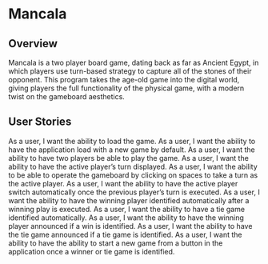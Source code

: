 # Mancala

## Overview

Mancala is a two player board game, dating back as far as Ancient Egypt, in which players use turn-based strategy to capture all of the stones of their opponent. This program takes the age-old game into the digital world, giving players the full functionality of the physical game, with a modern twist on the gameboard aesthetics.

## User Stories

As a user, I want the ability to load the game.
As a user, I want the ability to have the application load with a new game by default.
As a user, I want the ability to have two players be able to play the game.
As a user, I want the ability to have the active player’s turn displayed.
As a user, I want the ability to be able to operate the gameboard by clicking on spaces to take a turn as the active player.
As a user, I want the ability to have the active player switch automatically once the previous player’s turn is executed.
As a user, I want the ability to have the winning player identified automatically after a winning play is executed.
As a user, I want the ability to have a tie game identified automatically.
As a user, I want the ability to have the winning player announced if a win is identified.
As a user, I want the ability to have the tie game announced if a tie game is identified.
As a user, I want the ability to have the ability to start a new game from a button in the application once a winner or tie game is identified.
